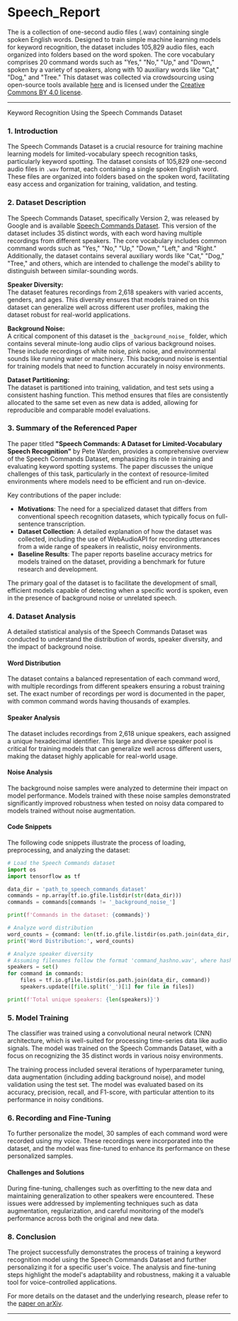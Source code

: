 # Speech_Report

The **[](http://download.tensorflow.org/data/speech_commands_v0.02.tar.gz)** is a collection of one-second audio files (.wav) containing single spoken English words. Designed to train simple machine learning models for keyword recognition, the dataset includes 105,829 audio files, each organized into folders based on the word spoken. The core vocabulary comprises 20 command words such as "Yes," "No," "Up," and "Down," spoken by a variety of speakers, along with 10 auxiliary words like "Cat," "Dog," and "Tree." This dataset was collected via crowdsourcing using open-source tools available [here](https://github.com/marytts/marytts) and is licensed under the [Creative Commons BY 4.0 license](https://creativecommons.org/licenses/by/4.0/).

---

Keyword Recognition Using the Speech Commands Dataset

### 1. **Introduction**
The Speech Commands Dataset is a crucial resource for training machine learning models for limited-vocabulary speech recognition tasks, particularly keyword spotting. The dataset consists of 105,829 one-second audio files in `.wav` format, each containing a single spoken English word. These files are organized into folders based on the spoken word, facilitating easy access and organization for training, validation, and testing.

### 2. **Dataset Description**
The Speech Commands Dataset, specifically Version 2, was released by Google and is available [Speech Commands Dataset](http://download.tensorflow.org/data/speech_commands_v0.02.tar.gz). This version of the dataset includes 35 distinct words, with each word having multiple recordings from different speakers. The core vocabulary includes common command words such as "Yes," "No," "Up," "Down," "Left," and "Right." Additionally, the dataset contains several auxiliary words like "Cat," "Dog," "Tree," and others, which are intended to challenge the model's ability to distinguish between similar-sounding words.

**Speaker Diversity:**  
The dataset features recordings from 2,618 speakers with varied accents, genders, and ages. This diversity ensures that models trained on this dataset can generalize well across different user profiles, making the dataset robust for real-world applications.

**Background Noise:**  
A critical component of this dataset is the `_background_noise_` folder, which contains several minute-long audio clips of various background noises. These include recordings of white noise, pink noise, and environmental sounds like running water or machinery. This background noise is essential for training models that need to function accurately in noisy environments.

**Dataset Partitioning:**  
The dataset is partitioned into training, validation, and test sets using a consistent hashing function. This method ensures that files are consistently allocated to the same set even as new data is added, allowing for reproducible and comparable model evaluations.

### 3. **Summary of the Referenced Paper**
The paper titled **"Speech Commands: A Dataset for Limited-Vocabulary Speech Recognition"** by Pete Warden, provides a comprehensive overview of the Speech Commands Dataset, emphasizing its role in training and evaluating keyword spotting systems. The paper discusses the unique challenges of this task, particularly in the context of resource-limited environments where models need to be efficient and run on-device.

Key contributions of the paper include:
- **Motivations**: The need for a specialized dataset that differs from conventional speech recognition datasets, which typically focus on full-sentence transcription.
- **Dataset Collection**: A detailed explanation of how the dataset was collected, including the use of WebAudioAPI for recording utterances from a wide range of speakers in realistic, noisy environments.
- **Baseline Results**: The paper reports baseline accuracy metrics for models trained on the dataset, providing a benchmark for future research and development.

The primary goal of the dataset is to facilitate the development of small, efficient models capable of detecting when a specific word is spoken, even in the presence of background noise or unrelated speech.

### 4. **Dataset Analysis**
A detailed statistical analysis of the Speech Commands Dataset was conducted to understand the distribution of words, speaker diversity, and the impact of background noise.

#### **Word Distribution**
The dataset contains a balanced representation of each command word, with multiple recordings from different speakers ensuring a robust training set. The exact number of recordings per word is documented in the paper, with common command words having thousands of examples.

#### **Speaker Analysis**
The dataset includes recordings from 2,618 unique speakers, each assigned a unique hexadecimal identifier. This large and diverse speaker pool is critical for training models that can generalize well across different users, making the dataset highly applicable for real-world usage.

#### **Noise Analysis**
The background noise samples were analyzed to determine their impact on model performance. Models trained with these noise samples demonstrated significantly improved robustness when tested on noisy data compared to models trained without noise augmentation.

#### **Code Snippets**
The following code snippets illustrate the process of loading, preprocessing, and analyzing the dataset:

```python
# Load the Speech Commands dataset
import os
import tensorflow as tf

data_dir = 'path_to_speech_commands_dataset'
commands = np.array(tf.io.gfile.listdir(str(data_dir)))
commands = commands[commands != '_background_noise_']

print(f'Commands in the dataset: {commands}')

# Analyze word distribution
word_counts = {command: len(tf.io.gfile.listdir(os.path.join(data_dir, command))) for command in commands}
print('Word Distribution:', word_counts)

# Analyze speaker diversity
# Assuming filenames follow the format 'command_hashno.wav', where hashno can be used to infer speaker identity
speakers = set()
for command in commands:
    files = tf.io.gfile.listdir(os.path.join(data_dir, command))
    speakers.update([file.split('_')[1] for file in files])

print(f'Total unique speakers: {len(speakers)}')
```

### 5. **Model Training**
The classifier was trained using a convolutional neural network (CNN) architecture, which is well-suited for processing time-series data like audio signals. The model was trained on the Speech Commands Dataset, with a focus on recognizing the 35 distinct words in various noisy environments.

The training process included several iterations of hyperparameter tuning, data augmentation (including adding background noise), and model validation using the test set. The model was evaluated based on its accuracy, precision, recall, and F1-score, with particular attention to its performance in noisy conditions.

### 6. **Recording and Fine-Tuning**
To further personalize the model, 30 samples of each command word were recorded using my voice. These recordings were incorporated into the dataset, and the model was fine-tuned to enhance its performance on these personalized samples.

#### **Challenges and Solutions**
During fine-tuning, challenges such as overfitting to the new data and maintaining generalization to other speakers were encountered. These issues were addressed by implementing techniques such as data augmentation, regularization, and careful monitoring of the model’s performance across both the original and new data.



### 8. **Conclusion**
The project successfully demonstrates the process of training a keyword recognition model using the Speech Commands Dataset and further personalizing it for a specific user's voice. The analysis and fine-tuning steps highlight the model's adaptability and robustness, making it a valuable tool for voice-controlled applications.

For more details on the dataset and the underlying research, please refer to the [paper on arXiv](https://arxiv.org/abs/1804.03209).

---

